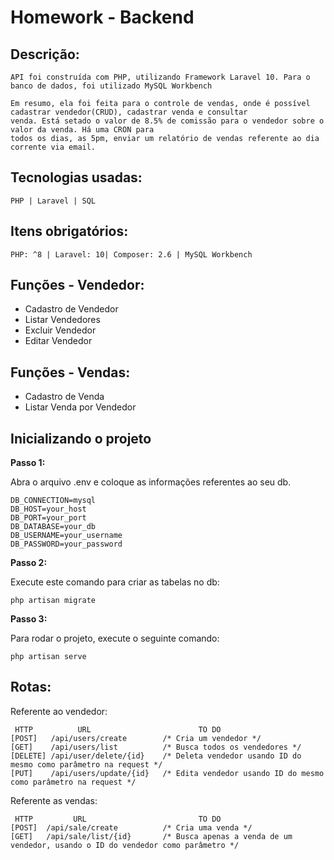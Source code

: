 # Homework - Backend

## Descrição:

```
API foi construída com PHP, utilizando Framework Laravel 10. Para o banco de dados, foi utilizado MySQL Workbench

Em resumo, ela foi feita para o controle de vendas, onde é possível cadastrar vendedor(CRUD), cadastrar venda e consultar
venda. Está setado o valor de 8.5% de comissão para o vendedor sobre o valor da venda. Há uma CRON para
todos os dias, as 5pm, enviar um relatório de vendas referente ao dia corrente via email.
```

## Tecnologias usadas:

```
PHP | Laravel | SQL
```

## Itens obrigatórios:

```
PHP: ^8 | Laravel: 10| Composer: 2.6 | MySQL Workbench
```

## Funções - Vendedor:

-   Cadastro de Vendedor
-   Listar Vendedores
-   Excluir Vendedor
-   Editar Vendedor

## Funções - Vendas:

-   Cadastro de Venda
-   Listar Venda por Vendedor

## Inicializando o projeto

**Passo 1:**

Abra o arquivo .env e coloque as informações referentes ao seu db.

```
DB_CONNECTION=mysql
DB_HOST=your_host
DB_PORT=your_port
DB_DATABASE=your_db
DB_USERNAME=your_username
DB_PASSWORD=your_password
```

**Passo 2:**

Execute este comando para criar as tabelas no db:

```
php artisan migrate
```

**Passo 3:**

Para rodar o projeto, execute o seguinte comando:

```
php artisan serve
```

## Rotas:

Referente ao vendedor:

```
 HTTP          URL                        TO DO
[POST]   /api/users/create        /* Cria um vendedor */
[GET]    /api/users/list          /* Busca todos os vendedores */
[DELETE] /api/user/delete/{id}    /* Deleta vendedor usando ID do mesmo como parâmetro na request */
[PUT]    /api/users/update/{id}   /* Edita vendedor usando ID do mesmo como parâmetro na request */

```

Referente as vendas:

```
 HTTP         URL                         TO DO
[POST]  /api/sale/create          /* Cria uma venda */
[GET]   /api/sale/list/{id}       /* Busca apenas a venda de um vendedor, usando o ID do vendedor como parâmetro */

```
